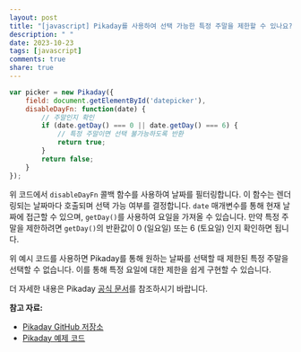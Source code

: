 ```yaml
---
layout: post
title: "[javascript] Pikaday를 사용하여 선택 가능한 특정 주말을 제한할 수 있나요?"
description: " "
date: 2023-10-23
tags: [javascript]
comments: true
share: true
---
```


```javascript
var picker = new Pikaday({
    field: document.getElementById('datepicker'),
    disableDayFn: function(date) {
        // 주말인지 확인
        if (date.getDay() === 0 || date.getDay() === 6) {
            // 특정 주말이면 선택 불가능하도록 반환
            return true;
        }
        return false;
    }
});
```

위 코드에서 `disableDayFn` 콜백 함수를 사용하여 날짜를 필터링합니다. 이 함수는 렌더링되는 날짜마다 호출되며 선택 가능 여부를 결정합니다. `date` 매개변수를 통해 현재 날짜에 접근할 수 있으며, `getDay()`를 사용하여 요일을 가져올 수 있습니다. 만약 특정 주말을 제한하려면 `getDay()`의 반환값이 0 (일요일) 또는 6 (토요일) 인지 확인하면 됩니다.

위 예시 코드를 사용하면 Pikaday를 통해 원하는 날짜를 선택할 때 제한된 특정 주말을 선택할 수 없습니다. 이를 통해 특정 요일에 대한 제한을 쉽게 구현할 수 있습니다.

더 자세한 내용은 Pikaday [공식 문서](https://github.com/Pikaday/Pikaday)를 참조하시기 바랍니다.

**참고 자료:**

- [Pikaday GitHub 저장소](https://github.com/Pikaday/Pikaday)
- [Pikaday 예제 코드](https://github.com/Pikaday/Pikaday#example)